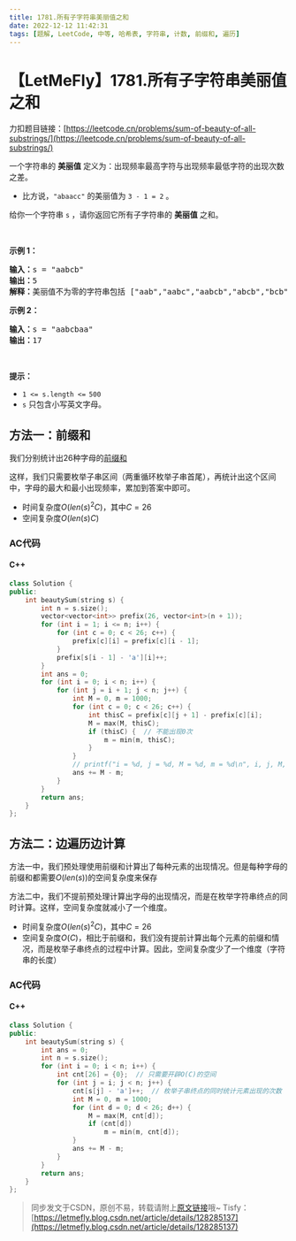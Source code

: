 ```yaml
---
title: 1781.所有子字符串美丽值之和
date: 2022-12-12 11:42:31
tags: [题解, LeetCode, 中等, 哈希表, 字符串, 计数, 前缀和, 遍历]
---
```


# 【LetMeFly】1781.所有子字符串美丽值之和

力扣题目链接：[https://leetcode.cn/problems/sum-of-beauty-of-all-substrings/](https://leetcode.cn/problems/sum-of-beauty-of-all-substrings/)

<p>一个字符串的 <strong>美丽值</strong> 定义为：出现频率最高字符与出现频率最低字符的出现次数之差。</p>

<ul>
	<li>比方说，<code>"abaacc"</code> 的美丽值为 <code>3 - 1 = 2</code> 。</li>
</ul>

<p>给你一个字符串 <code>s</code> ，请你返回它所有子字符串的 <strong>美丽值</strong> 之和。</p>

<p> </p>

<p><strong>示例 1：</strong></p>

<pre>
<b>输入：</b>s = "aabcb"
<b>输出：</b>5
<strong>解释：</strong>美丽值不为零的字符串包括 ["aab","aabc","aabcb","abcb","bcb"] ，每一个字符串的美丽值都为 1 。</pre>

<p><strong>示例 2：</strong></p>

<pre>
<b>输入：</b>s = "aabcbaa"
<b>输出：</b>17
</pre>

<p> </p>

<p><strong>提示：</strong></p>

<ul>
	<li><code>1 <= s.length <=<sup> </sup>500</code></li>
	<li><code>s</code> 只包含小写英文字母。</li>
</ul>


    
## 方法一：前缀和

我们分别统计出26种字母的[前缀和](https://leetcode.letmefly.xyz/tags/%E5%89%8D%E7%BC%80%E5%92%8C/)

这样，我们只需要枚举子串区间（两重循环枚举子串首尾），再统计出这个区间中，字母的最大和最小出现频率，累加到答案中即可。

+ 时间复杂度$O(len(s)^2C)$，其中$C=26$
+ 空间复杂度$O(len(s)C)$

### AC代码

#### C++

```cpp
class Solution {
public:
    int beautySum(string s) {
        int n = s.size();
        vector<vector<int>> prefix(26, vector<int>(n + 1));
        for (int i = 1; i <= n; i++) {
            for (int c = 0; c < 26; c++) {
                prefix[c][i] = prefix[c][i - 1];
            }
            prefix[s[i - 1] - 'a'][i]++;
        }
        int ans = 0;
        for (int i = 0; i < n; i++) {
            for (int j = i + 1; j < n; j++) {
                int M = 0, m = 1000;
                for (int c = 0; c < 26; c++) {
                    int thisC = prefix[c][j + 1] - prefix[c][i];
                    M = max(M, thisC);
                    if (thisC) {  // 不能出现0次
                        m = min(m, thisC);
                    }
                }
                // printf("i = %d, j = %d, M = %d, m = %d\n", i, j, M, m);  //***********
                ans += M - m;
            }
        }
        return ans;
    }
};
```

## 方法二：边遍历边计算

方法一中，我们预处理使用前缀和计算出了每种元素的出现情况。但是每种字母的前缀和都需要$O(len(s))$的空间复杂度来保存

方法二中，我们不提前预处理计算出字母的出现情况，而是在枚举字符串终点的同时计算。这样，空间复杂度就减小了一个维度。

+ 时间复杂度$O(len(s)^2C)$，其中$C=26$
+ 空间复杂度$O(C)$，相比于前缀和，我们没有提前计算出每个元素的前缀和情况，而是枚举子串终点的过程中计算。因此，空间复杂度少了一个维度（字符串的长度）

### AC代码

#### C++

```cpp
class Solution {
public:
    int beautySum(string s) {
        int ans = 0;
        int n = s.size();
        for (int i = 0; i < n; i++) {
            int cnt[26] = {0};  // 只需要开辟O(C)的空间
            for (int j = i; j < n; j++) {
                cnt[s[j] - 'a']++;  // 枚举子串终点的同时统计元素出现的次数
                int M = 0, m = 1000;
                for (int d = 0; d < 26; d++) {
                    M = max(M, cnt[d]);
                    if (cnt[d])
                        m = min(m, cnt[d]);
                }
                ans += M - m;
            }
        }
        return ans;
    }
};
```

> 同步发文于CSDN，原创不易，转载请附上[原文链接](https://leetcode.letmefly.xyz/2022/12/12/LeetCode%201781.%E6%89%80%E6%9C%89%E5%AD%90%E5%AD%97%E7%AC%A6%E4%B8%B2%E7%BE%8E%E4%B8%BD%E5%80%BC%E4%B9%8B%E5%92%8C/)哦~
> Tisfy：[https://letmefly.blog.csdn.net/article/details/128285137](https://letmefly.blog.csdn.net/article/details/128285137)

